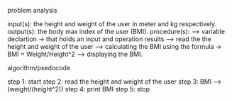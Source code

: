 problem analysis

input(s): the height and weight of the user in meter and kg respectively.
output(s): the body max index of the user  (BMI).
procedure(s): 
--> variable declartion -> that holds an input and operation results 
--> read the  the height and weight of the user
--> calculating the BMI using the formula -> BMI = Weight/Height^2
--> displaying the BMI.
                       
algorithm/psedocode

step 1: start
step 2: read the height and weight of the user
step 3: BMI --> (weight/(height^2))
step 4: print BMI
step 5: stop
